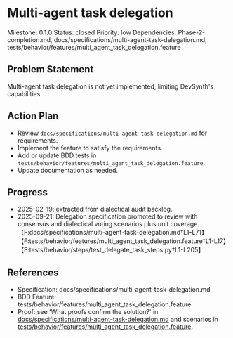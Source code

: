 # Multi-agent task delegation
Milestone: 0.1.0
Status: closed
Priority: low
Dependencies: Phase-2-completion.md, docs/specifications/multi-agent-task-delegation.md, tests/behavior/features/multi_agent_task_delegation.feature

## Problem Statement
Multi-agent task delegation is not yet implemented, limiting DevSynth's capabilities.


## Action Plan
- Review `docs/specifications/multi-agent-task-delegation.md` for requirements.
- Implement the feature to satisfy the requirements.
- Add or update BDD tests in `tests/behavior/features/multi_agent_task_delegation.feature`.
- Update documentation as needed.

## Progress
- 2025-02-19: extracted from dialectical audit backlog.
- 2025-09-21: Delegation specification promoted to review with consensus and dialectical voting scenarios plus unit coverage.【F:docs/specifications/multi-agent-task-delegation.md†L1-L71】【F:tests/behavior/features/multi_agent_task_delegation.feature†L1-L17】【F:tests/behavior/steps/test_delegate_task_steps.py†L1-L205】

## References
- Specification: docs/specifications/multi-agent-task-delegation.md
- BDD Feature: tests/behavior/features/multi_agent_task_delegation.feature
- Proof: see 'What proofs confirm the solution?' in [docs/specifications/multi-agent-task-delegation.md](../docs/specifications/multi-agent-task-delegation.md) and scenarios in [tests/behavior/features/multi_agent_task_delegation.feature](../tests/behavior/features/multi_agent_task_delegation.feature).
